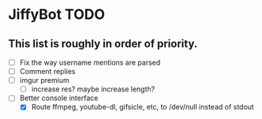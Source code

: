 # JiffyBot TODO
## This list is roughly in order of priority.

- [ ] Fix the way username mentions are parsed
- [ ] Comment replies
- [ ] imgur premium
	- [ ] increase res? maybe increase length?
- [ ] Better console interface
	- [X] Route ffmpeg, youtube-dl, gifsicle, etc, to /dev/null instead of stdout

